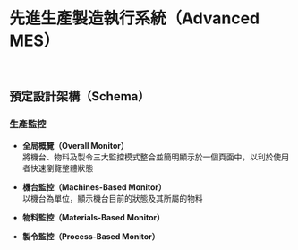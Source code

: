 # 先進生產製造執行系統（Advanced MES）
</br>

## 預定設計架構（Schema）


### 生產監控
* **全局概覽（Overall Monitor）**  
  將機台、物料及製令三大監控模式整合並簡明顯示於一個頁面中，以利於使用者快速瀏覽整體狀態
  
* **機台監控（Machines-Based Monitor）**  
  以機台為單位，顯示機台目前的狀態及其所屬的物料
  
* **物料監控（Materials-Based Monitor）**
* **製令監控（Process-Based Monitor）**
  
